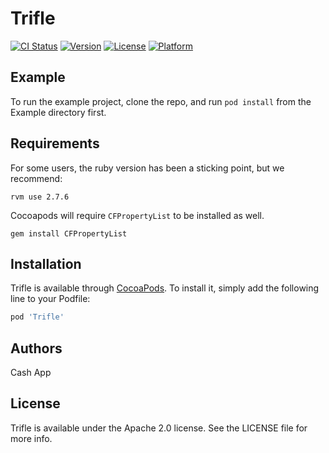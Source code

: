 # Trifle
[![CI Status](https://img.shields.io/travis/CashApp/Trifle.svg?style=flat)](https://github.com/cashapp/trifle/actions?query=branch%3Amain+event%3Apull_request)
[![Version](https://img.shields.io/cocoapods/v/Trifle.svg?style=flat)](https://cocoapods.org/pods/Trifle)
[![License](https://img.shields.io/cocoapods/l/Trifle.svg?style=flat)](https://cocoapods.org/pods/Trifle)
[![Platform](https://img.shields.io/cocoapods/p/Trifle.svg?style=flat)](https://cocoapods.org/pods/Trifle)

## Example

To run the example project, clone the repo, and run `pod install` from the
Example directory first.

## Requirements

For some users, the ruby version has been a sticking point, but we recommend:

```
rvm use 2.7.6
```

Cocoapods will require `CFPropertyList` to be installed as well.

```
gem install CFPropertyList
```

## Installation

Trifle is available through [CocoaPods](https://cocoapods.org). To
install it, simply add the following line to your Podfile:

```ruby
pod 'Trifle'
```

## Authors

Cash App

## License

Trifle is available under the Apache 2.0 license. See the LICENSE file
for more info.
